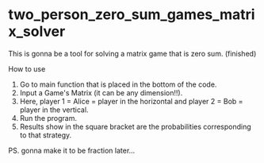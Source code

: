 # two_person_zero_sum_games_matrix_solver
This is gonna be a tool for solving a matrix game that is zero sum.
(finished)

How to use
1. Go to main function that is placed in the bottom of the code.
2. Input a Game's Matrix (it can be any dimension!!).
3. Here, player 1 = Alice = player in the horizontal and player 2 = Bob = player in the vertical.
4. Run the program.
5. Results show in the square bracket are the probabilities corresponding to that strategy.



PS. gonna make it to be fraction later...